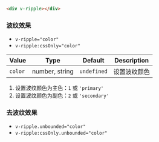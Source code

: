 ```html
<div v-ripple></div>
```

### 波纹效果

- `v-ripple="color"`
- `v-ripple:cssOnly="color"`

| Value   | Type           | Default     | Description  |
| ------- | -------------- | ----------- | ------------ |
| `color` | number, string | `undefined` | 设置波纹颜色 |

1. 设置波纹颜色为主色：`1` 或 `'primary'`
2. 设置波纹颜色为副色：`2` 或 `'secondary'`

### 去波纹效果

- `v-ripple.unbounded="color"`
- `v-ripple:cssOnly.unbounded="color"`
